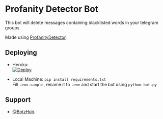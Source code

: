 # Profanity Detector Bot
This bot will delete messages containing blacklisted words in your telegram groups.

Made using [ProfanityDetector](https://pypi.org/project/ProfanityDetector/).

## Deploying
- Heroku:  
[![Deploy](https://www.herokucdn.com/deploy/button.svg)](https://heroku.com/deploy?template=https://github.com/deeprajop/ProfanityDetectorBot)
   
- Local Machine:
`pip install requirements.txt`     
Fill `.env.sample`, rename it to `.env` and start the bot using `python bot.py`


## Support
- [@BotzHub](https://t.me/BotzHub).
